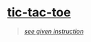 # [tic-tac-toe](https://en.wikipedia.org/wiki/Tic-tac-toe)
> *[see given instruction](https://www.theodinproject.com/lessons/node-path-javascript-tic-tac-toe)*
